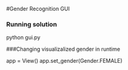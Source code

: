 #Gender Recognition GUI


### Running solution

python gui.py

###Changing visualizalized gender in runtime

app = View()
    app.set_gender(Gender.FEMALE)